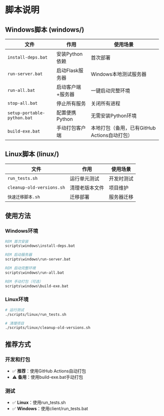 # 脚本说明

## Windows脚本 (windows/)

| 文件 | 作用 | 使用场景 |
|------|------|---------|
| `install-deps.bat` | 安装Python依赖 | 首次部署 |
| `run-server.bat` | 启动Flask服务器 | Windows本地测试服务器 |
| `run-all.bat` | 启动客户端+服务器 | 一键启动完整环境 |
| `stop-all.bat` | 停止所有服务 | 关闭所有进程 |
| `setup-portable-python.bat` | 配置便携Python | 无需安装Python环境 |
| `build-exe.bat` | 手动打包客户端 | 本地打包（备用，已有GitHub Actions自动打包） |

## Linux脚本 (linux/)

| 文件 | 作用 | 使用场景 |
|------|------|---------|
| `run_tests.sh` | 运行单元测试 | 开发时测试 |
| `cleanup-old-versions.sh` | 清理老版本文件 | 项目维护 |
| `快速迁移脚本.sh` | 迁移部署 | 服务器迁移 |

## 使用方法

### Windows环境
```cmd
REM 首次安装
scripts\windows\install-deps.bat

REM 启动服务器
scripts\windows\run-server.bat

REM 启动完整环境
scripts\windows\run-all.bat

REM 手动打包（可选）
scripts\windows\build-exe.bat
```

### Linux环境
```bash
# 运行测试
./scripts/linux/run_tests.sh

# 清理项目
./scripts/linux/cleanup-old-versions.sh
```

## 推荐方式

### 开发和打包
- ✅ **推荐**：使用GitHub Actions自动打包
- ⚠️ **备用**：使用build-exe.bat手动打包

### 测试
- ✅ **Linux**：使用run_tests.sh
- ✅ **Windows**：使用client/run_tests.bat

